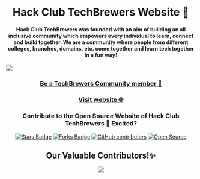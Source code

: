 
<h1 align="center">Hack Club TechBrewers Website 🚀</h1>
<h4 align="center"> Hack Club TechBrewers was founded with an aim of building an all inclusive community which empowers every individual to learn, connect and build together. We are a community where people from different colleges, branches, domains, etc. come together and learn tech together in a fun way! </h4>

<img src="https://github.com/Hack-Club-TechBrewers/Hack-Club-TechBrewers.github.io/blob/main/Screenshot%202022-10-13%20at%202.38.17%20PM.png"/>

<h3 align="center"><a href="https://docs.google.com/forms/d/e/1FAIpQLSfUl-mlbPI_Nsz-EiuNZI4nMuqT9b4aGnr1sxZXqa4unj-mEQ/viewform">Be a TechBrewers Community member 🚀</a></h3>
<h3 align="center"><a href="https://techbrewers.hackclub.com/">Visit website 🌐</a></h3>

<h3 align="center">Contribute to the Open Source Website of Hack Club TechBrewers 🤩 Excited?</h3>
<div align="center">
<a href="https://github.com/Hack-Club-TechBrewers/Hack-Club-TechBrewers.github.io/"><img src="https://img.shields.io/github/stars/Hack-Club-TechBrewers/Hack-Club-TechBrewers.github.io" alt="Stars Badge"/></a>
<a href="https://github.com/Hack-Club-TechBrewers/Hack-Club-TechBrewers.github.io/network/members"><img src="https://img.shields.io/github/forks/Hack-Club-TechBrewers/Hack-Club-TechBrewers.github.io" alt="Forks Badge"/></a>
<a href="https://github.com/Hack-Club-TechBrewers/Hack-Club-TechBrewers.github.io/graphs/contributors"><img alt="GitHub contributors" src="https://img.shields.io/github/contributors/Hack-Club-TechBrewers/Hack-Club-TechBrewers.github.io?color=2b9348"></a>
<a href="https://github.com/Hack-Club-TechBrewers/Hack-Club-TechBrewers.github.io"><img src="https://badges.frapsoft.com/os/v2/open-source.svg" alt="Open Source"/></a>
</div>

<h2 align="center"> Our Valuable Contributors!✨ </h2>
<p align="center">

<a href="https://github.com/Hack-Club-TechBrewers/Hack-Club-TechBrewers.github.io/graphs/contributors">
  <img src="https://contrib.rocks/image?repo=Hack-Club-TechBrewers/Hack-Club-TechBrewers.github.io" />
</a>
</p>
